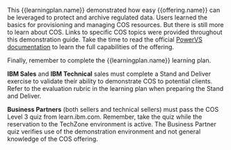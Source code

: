 This {{learningplan.name}} demonstrated how easy {{offering.name}} can be leveraged to protect and archive regulated data. Users learned the basics for provisioning and managing COS resources. But there is still more to learn about COS. Links to specific COS topics were provided throughout this demonstration guide. Take the time to read the official <a href="https://cloud.ibm.com/docs/cloud-object-storage?topic=cloud-object-storage-getting-started-cloud-object-storage" target="_blank">PowerVS documentation</a> to learn the full capabilities of the offering.

Finally, remember to complete the {{learningplan.name}} learning plan.

**IBM Sales** and **IBM Technical** sales must complete a Stand and Deliver exercise to validate their ability to demonstrate COS to potential clients. Refer to the evaluation rubric in the learning plan when preparing the Stand and Deliver.

**Business Partners** (both sellers and technical sellers) must pass the COS Level 3 quiz from learn.ibm.com. Remember, take the quiz while the reservation to the TechZone environment is active. The Business Partner quiz verifies use of the demonstration environment and not general knowledge of the COS offering.
